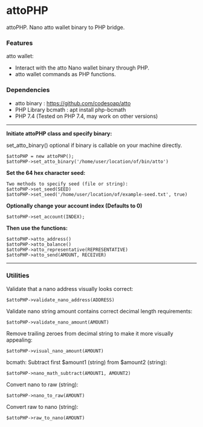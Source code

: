 # attoPHP
attoPHP. Nano atto wallet binary to PHP bridge.

### Features

atto wallet:
- Interact with the atto Nano wallet binary through PHP. 
- atto wallet commands as PHP functions.

### Dependencies
- atto binary : https://github.com/codesoap/atto
- PHP Library bcmath : apt install php-bcmath
- PHP 7.4 (Tested on PHP 7.4, may work on other versions)

------------

**Initiate attoPHP class and specify binary:**

set_atto_binary() optional if binary is callable on your machine directly.

	$attoPHP = new attoPHP();
	$attoPHP->set_atto_binary('/home/user/location/of/bin/atto')

**Set the 64 hex character seed:**

	Two methods to specify seed (file or string):
	$attoPHP->set_seed(SEED)
	$attoPHP->set_seed('/home/user/location/of/example-seed.txt', true)

**Optionally change your account index (Defaults to 0)**

	$attoPHP->set_account(INDEX);

**Then use the functions:**

	$attoPHP->atto_address()
	$attoPHP->atto_balance()
	$attoPHP->atto_representative(REPRESENTATIVE)
	$attoPHP->atto_send(AMOUNT, RECEIVER)

------------
### Utilities
Validate that a nano address visually looks correct:

`$attoPHP->validate_nano_address(ADDRESS)`

Validate nano string amount contains correct decimal length requirements:

`$attoPHP->validate_nano_amount(AMOUNT)`

Remove trailing zeroes from decimal string to make it more visually appealing:

`$attoPHP->visual_nano_amount(AMOUNT)`

bcmath: Subtract first $amount1 (string) from $amount2 (string):

`$attoPHP->nano_math_subtract(AMOUNT1, AMOUNT2)`

Convert nano to raw (string):

`$attoPHP->nano_to_raw(AMOUNT)`

Convert raw to nano (string):

`$attoPHP->raw_to_nano(AMOUNT)`
